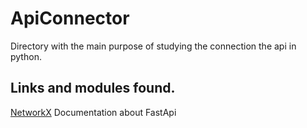 # ApiConnector

Directory with the main purpose of studying the connection the api in python.


## Links and modules found.

[NetworkX](https://fastapi.tiangolo.com/#interactive-api-docs) Documentation about FastApi